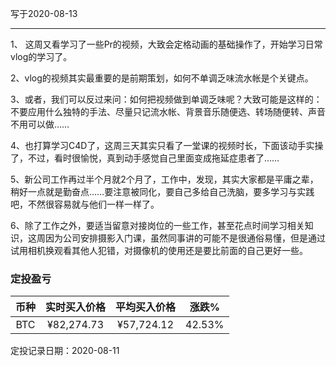 写于2020-08-13

-----
1、 这周又看学习了一些Pr的视频，大致会定格动画的基础操作了，开始学习日常vlog的学习了。

2、vlog的视频其实最重要的是前期策划，如何不单调乏味流水帐是个关键点。

3、或者，我们可以反过来问：如何把视频做到单调乏味呢？大致可能是这样的：不要应用什么独特的手法、尽量只记流水帐、背景音乐随便选、转场随便转、声音不用可以做……

4、也打算学习C4D了，这周三天其实只看了一堂课的视频时长，下面该动手实操了，不过，看时很愉悦，真到动手感觉自己里面变成拖延症患者了……

5、新公司工作再过半个月就2个月了，工作中，发现，其实大家都是平庸之辈，稍好一点就是勤奋点……要注意被同化，要自己多给自己洗脑，要多学习与实践吧，不然很容易就与他们一样一样了。

6、除了工作之外，要适当留意对接岗位的一些工作，甚至花点时间学习相关知识，这周因为公司安排摄影入门课，虽然同事讲的可能不是很通俗易懂，但是通过试用相机换观看其他人犯错，对摄像机的使用还是要比前面的自己更好一些。



### 定投盈亏

| 币种 | 实时买入价格 | 平均买入价格 |  涨跌%  |  
| :--: | :----------: | :----------: | :-----: |
| BTC  |  ¥82,274.73  |   ¥57,724.12  | 42.53% |

定投记录日期：2020-08-11
 
